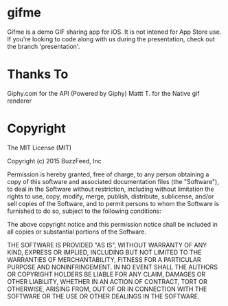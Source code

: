 # gifme
Gifme is a demo GIF sharing app for iOS. It is not intened for App Store use. If you're looking to code along with us during the presentation, check out the branch 'presentation'.

# Thanks To
Giphy.com for the API (Powered by Giphy)
Mattt T. for the Native gif renderer 

# Copyright
The MIT License (MIT)

Copyright (c) 2015 BuzzFeed, Inc

Permission is hereby granted, free of charge, to any person obtaining a copy
of this software and associated documentation files (the "Software"), to deal
in the Software without restriction, including without limitation the rights
to use, copy, modify, merge, publish, distribute, sublicense, and/or sell
copies of the Software, and to permit persons to whom the Software is
furnished to do so, subject to the following conditions:

The above copyright notice and this permission notice shall be included in all
copies or substantial portions of the Software.

THE SOFTWARE IS PROVIDED "AS IS", WITHOUT WARRANTY OF ANY KIND, EXPRESS OR
IMPLIED, INCLUDING BUT NOT LIMITED TO THE WARRANTIES OF MERCHANTABILITY,
FITNESS FOR A PARTICULAR PURPOSE AND NONINFRINGEMENT. IN NO EVENT SHALL THE
AUTHORS OR COPYRIGHT HOLDERS BE LIABLE FOR ANY CLAIM, DAMAGES OR OTHER
LIABILITY, WHETHER IN AN ACTION OF CONTRACT, TORT OR OTHERWISE, ARISING FROM,
OUT OF OR IN CONNECTION WITH THE SOFTWARE OR THE USE OR OTHER DEALINGS IN THE
SOFTWARE.
